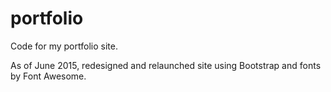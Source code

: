 portfolio
=========

Code for my portfolio site.

As of June 2015, redesigned and relaunched site using Bootstrap and fonts by Font Awesome.
